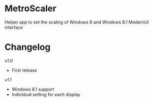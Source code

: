 MetroScaler
==============
Helper app to set the scaling of Windows 8 and Windows 8.1 ModernUI interface

Changelog
==============
*v1.0*<br />
- First release

*v1.1*<br />
- Windows 8.1 support
- Individual setting for each display
